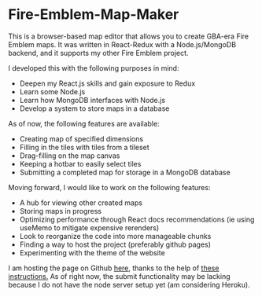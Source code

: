 # Fire-Emblem-Map-Maker

This is a browser-based map editor that allows you to create GBA-era Fire Emblem maps. It was written in React-Redux with a Node.js/MongoDB backend, and it supports my other Fire Emblem project.

I developed this with the following purposes in mind:

- Deepen my React.js skills and gain exposure to Redux
- Learn some Node.js
- Learn how MongoDB interfaces with Node.js
- Develop a system to store maps in a database

As of now, the following features are available:

- Creating map of specified dimensions
- Filling in the tiles with tiles from a tileset
- Drag-filling on the map canvas
- Keeping a hotbar to easily select tiles
- Submitting a completed map for storage in a MongoDB database

Moving forward, I would like to work on the following features:

- A hub for viewing other created maps
- Storing maps in progress
- Optimizing performance through React docs recommendations (ie using useMemo to mitigate expensive rerenders)
- Look to reorganize the code into more manageable chunks
- Finding a way to host the project (preferably github pages)
- Experimenting with the theme of the website

I am hosting the page on Github [here](https://kphan20.github.io/Fire-Emblem-Map-Maker/), thanks
to the help of [these instructions.](https://github.com/gitname/react-gh-pages)
As of right now, the submit functionality may be lacking because I do not have the node server setup yet (am considering Heroku).
